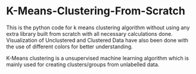 # K-Means-Clustering-From-Scratch
This is the python code for k means clustering algorithm without using any extra library built from scratch with all necessary calculations done. Visualization of Unclustered and Clustered Data have also been done with the use of different colors for better understanding.

K-Means clustering is a unsupervised machine learning algorithm which is mainly used for creating clusters/groups from unlabelled data.

